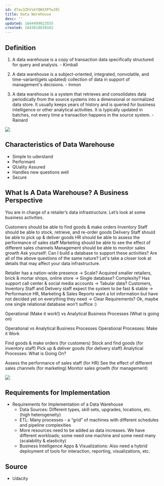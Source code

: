 ```yaml
---
id: d7av3ZhVskYQW1XPfwJ0l
title: Data Warehouse
desc: ''
updated: 1644499023555
created: 1643818838162
---
```


## Definition

1. A data warehouse is a copy of transaction data specifically structured for query and analysis. - Kimball

2. A data warehouse is a subject-oriented, integrated, nonvolatile, and time-variant(gets updated) collection of data in support of management's decisions. - Inmon

3. A data warehouse is a system that retrieves and consolidates data periodically from the source systems into a dimensional or normalized data store. It usually keeps years of history and is queried for business intelligence or other analytical activities. It is typically updated in batches, not every time a transaction happens in the source system. - Rainard

![](/assets/images/2022-02-02-11-34-03.png)

## Characteristics of Data Warehouse

* Simple to uderstand
* Performant
* QUality Assured
* Handles new questions well
* Secure

## What Is A Data Warehouse? A Business Perspective
You are in charge of a retailer’s data infrastructure. Let’s look at some business activities.

Customers should be able to find goods & make orders
Inventory Staff should be able to stock, retrieve, and re-order goods
Delivery Staff should be able to pick up & deliver goods
HR should be able to assess the performance of sales staff
Marketing should be able to see the effect of different sales channels
Management should be able to monitor sales growth
Ask yourself: Can I build a database to support these activities? Are all of the above questions of the same nature?
Let's take a closer look at details that may affect your data infrastructure.

Retailer has a nation-wide presence → Scale?
Acquired smaller retailers, brick & mortar shops, online store → Single database? Complexity?
Has support call center & social media accounts → Tabular data?
Customers, Inventory Staff and Delivery staff expect the system to be fast & stable → Performance
HR, Marketing & Sales Reports want a lot information but have not decided yet on everything they need → Clear Requirements?
Ok, maybe one single relational database won’t suffice :)

Operational (Make it work!) vs Analytical Business Processes (What is going on)

Operational vs Analytical Business Processes
Operational Processes: Make it Work

Find goods & make orders (for customers)
Stock and find goods (for inventory staff)
Pick up & deliver goods (for delivery staff)
Analytical Processes: What is Going On?

Assess the performance of sales staff (for HR)
See the effect of different sales channels (for marketing)
Monitor sales growth (for management)

![](/assets/images/2022-02-02-11-27-03.png)

## Requirements for Implementation

* Requirements for Implementation of a Data Warehouse
  * Data Sources: Different types, skill sets, upgrades, locations, etc. (high heterogeneity)
  * ETL: Many processes - a “grid” of machines with different schedules and pipeline complexities
  * More resources need to be added as data increases. We have different workloads; some need one machine and some need many (scalability & elasticity)
  * Business Intelligence Apps & Visualizations: Also need a hybrid deployment of tools for interaction, reporting, visualizations, etc.

## Source 

* Udacity